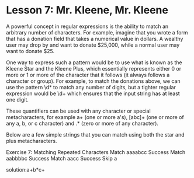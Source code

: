 # Lesson 7: Mr. Kleene, Mr. Kleene

A powerful concept in regular expressions is the ability to match an arbitrary number of characters. For example, imagine that you wrote a form that has a donation field that takes a numerical value in dollars. A wealthy user may drop by and want to donate $25,000, while a normal user may want to donate $25.

One way to express such a pattern would be to use what is known as the Kleene Star and the Kleene Plus, which essentially represents either 0 or more or 1 or more of the character that it follows (it always follows a character or group). For example, to match the donations above, we can use the pattern \d* to match any number of digits, but a tighter regular expression would be \d+ which ensures that the input string has at least one digit.

These quantifiers can be used with any character or special metacharacters, for example a+ (one or more a's), [abc]+ (one or more of any a, b, or c character) and .* (zero or more of any character).

Below are a few simple strings that you can match using both the star and plus metacharacters.

Exercise 7: Matching Repeated Characters
Match	aaaabcc	Success
Match	aabbbbc	Success
Match	aacc	Success
Skip	a

solution:a+b*c+